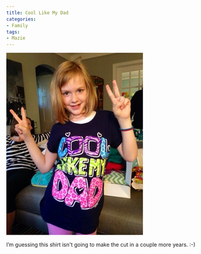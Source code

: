 ```yaml
---
title: Cool Like My Dad
categories:
- Family
tags:
- Mazie
---
```


![](/assets/posts/2014/20140612-195253-71573479.jpg)
  



I’m guessing this shirt isn't going to make the cut in a couple more years. :-)
